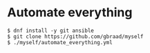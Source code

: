 Automate everything
===================


```
$ dnf install -y git ansible
$ git clone https://github.com/gbraad/myself
$ ./myself/automate_everything.yml
```
